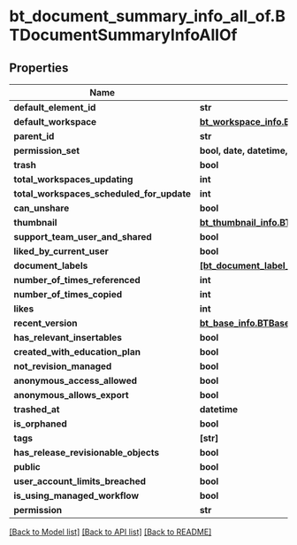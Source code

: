 # bt_document_summary_info_all_of.BTDocumentSummaryInfoAllOf

## Properties
Name | Type | Description | Notes
------------ | ------------- | ------------- | -------------
**default_element_id** | **str** |  | [optional] 
**default_workspace** | [**bt_workspace_info.BTWorkspaceInfo**](BTWorkspaceInfo.md) |  | [optional] 
**parent_id** | **str** |  | [optional] 
**permission_set** | **bool, date, datetime, dict, float, int, list, str** |  | [optional] 
**trash** | **bool** |  | [optional] 
**total_workspaces_updating** | **int** |  | [optional] 
**total_workspaces_scheduled_for_update** | **int** |  | [optional] 
**can_unshare** | **bool** |  | [optional] 
**thumbnail** | [**bt_thumbnail_info.BTThumbnailInfo**](BTThumbnailInfo.md) |  | [optional] 
**support_team_user_and_shared** | **bool** |  | [optional] 
**liked_by_current_user** | **bool** |  | [optional] 
**document_labels** | [**[bt_document_label_info.BTDocumentLabelInfo]**](BTDocumentLabelInfo.md) |  | [optional] 
**number_of_times_referenced** | **int** |  | [optional] 
**number_of_times_copied** | **int** |  | [optional] 
**likes** | **int** |  | [optional] 
**recent_version** | [**bt_base_info.BTBaseInfo**](BTBaseInfo.md) |  | [optional] 
**has_relevant_insertables** | **bool** |  | [optional] 
**created_with_education_plan** | **bool** |  | [optional] 
**not_revision_managed** | **bool** |  | [optional] 
**anonymous_access_allowed** | **bool** |  | [optional] 
**anonymous_allows_export** | **bool** |  | [optional] 
**trashed_at** | **datetime** |  | [optional] 
**is_orphaned** | **bool** |  | [optional] 
**tags** | **[str]** |  | [optional] 
**has_release_revisionable_objects** | **bool** |  | [optional] 
**public** | **bool** |  | [optional] 
**user_account_limits_breached** | **bool** |  | [optional] 
**is_using_managed_workflow** | **bool** |  | [optional] 
**permission** | **str** |  | [optional] 

[[Back to Model list]](../README.md#documentation-for-models) [[Back to API list]](../README.md#documentation-for-api-endpoints) [[Back to README]](../README.md)


